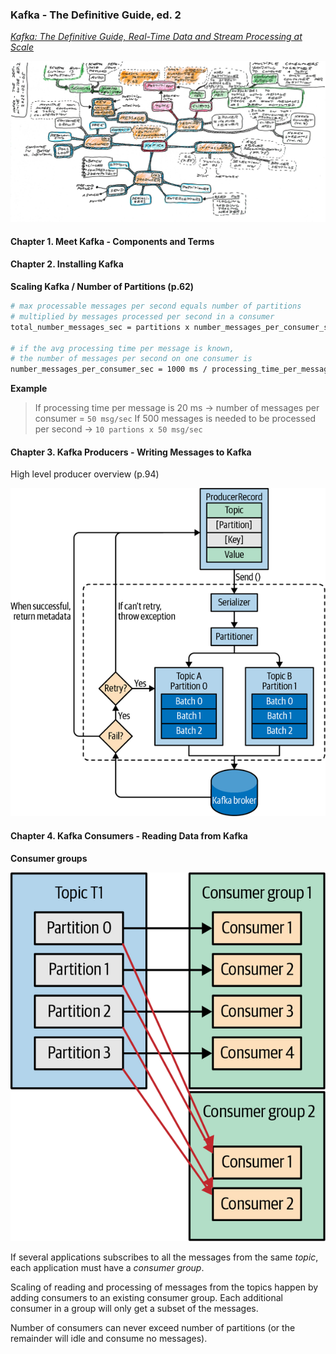 ### Kafka - The Definitive Guide, ed. 2

[*Kafka: The Definitive Guide, Real-Time Data and Stream Processing at Scale*](https://www.confluent.io/resources/kafka-the-definitive-guide-v2/)

[![Kafka](kafka-2022-02-05.jpg "Kafka")](kafka-2022-02-05.jpg)

#### Chapter 1. **Meet Kafka** - Components and Terms

#### Chapter 2. **Installing Kafka**

**Scaling Kafka / Number of Partitions (p.62)**

```bash
# max processable messages per second equals number of partitions
# multiplied by messages processed per second in a consumer
total_number_messages_sec = partitions x number_messages_per_consumer_sec

# if the avg processing time per message is known,
# the number of messages per second on one consumer is
number_messages_per_consumer_sec = 1000 ms / processing_time_per_message_ms
```

**Example**

> If processing time per message is 20 ms -> number of messages per consumer = `50 msg/sec`
> If 500 messages is needed to be processed per second -> `10 partions x 50 msg/sec`

#### Chapter 3. **Kafka Producers** - Writing Messages to Kafka

High level producer overview (p.94)

![Kafka Producer](01-kafka-producer.png "Kafka Producer")

#### Chapter 4. **Kafka Consumers** - Reading Data from Kafka

**Consumer groups**

![Kafka Consumer Groups](02-kafka-consumer-groups.png "Kafka Consumer Groups")

If several applications subscribes to all the messages from the same *topic*, each application must have a *consumer group*.

Scaling of reading and processing of messages from the topics happen by adding consumers to an existing consumer group. Each additional consumer in a group will only get a subset of the messages.

Number of consumers can never exceed number of partitions (or the remainder will idle and consume no messages).
